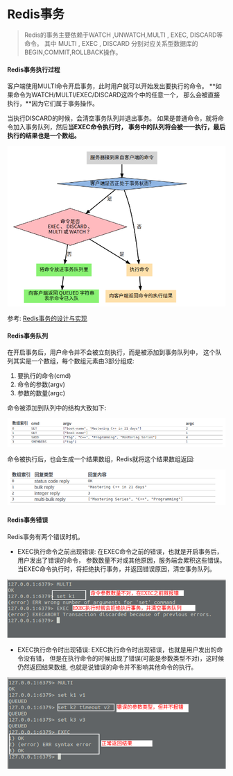# Redis事务

>Redis的事务主要依赖于WATCH ,UNWATCH,MULTI , EXEC, DISCARD等命令。
>其中 MULTI , EXEC , DISCARD 分别对应关系型数据库的 BEGIN,COMMIT,ROLLBACK操作。

#### Redis事务执行过程

客户端使用MULTI命令开启事务，此时用户就可以开始发出要执行的命令。
**如果命令为WATCH/MULTI/EXEC/DISCARD这四个中的任意一个，
那么会被直接执行，**因为它们属于事务操作。

当执行DISCARD的时候，会清空事务队列并退出事务。
如果是普通命令，就将命令加入事务队列，然后**当EXEC命令执行时，
事务中的队列将会被一一执行，最后执行的结果也是一个数组。**

![Redis执行事务](../../img/database/redis/Redis执行事务.png)

参考: [Redis事务的设计与实现](https://redisbook.readthedocs.io/en/latest/feature/transaction.html)

#### Redis事务队列

在开启事务后，用户命令并不会被立刻执行，而是被添加到事务队列中，
这个队列其实是一个数组，每个数组元素由3部分组成:

1. 要执行的命令(cmd)
2. 命令的参数(argv)
3. 参数的数量(argc)

命令被添加到队列中的结构大致如下:

![Redis事务队列详情-执行前](../../img/database/redis/Redis事务队列详情-执行前.png)

命令被执行后，也会生成一个结果数组，Redis就将这个结果数组返回:

![Redis事务队列详情-执行后.png](../../img/database/redis/Redis事务队列详情-执行后.png)

#### Redis事务错误

Redis事务有两个错误时机。

- EXEC执行命令之前出现错误: 在EXEC命令之前的错误，也就是开启事务后，用户发出了错误的命令，
参数数量不对或其他原因，服务端会累积这些错误。
当EXEC命令执行时，将拒绝执行事务，并返回错误原因，清空事务队列。

![Redis事务错误-EXEC执行前](../../img/database/redis/Redis事务错误-EXEC执行前.png)

- EXEC执行命令时出现错误: EXEC执行命令时出现错误，也就是用户发出的命令没有错，
但是在执行命令的时候出现了错误(可能是参数类型不对)，这时候仍然返回结果数组,
也就是说错误的命令并不影响其他命令的执行。

![Redis事务错误-EXEC执行时](../../img/database/redis/Redis事务错误-EXEC执行时.png)
